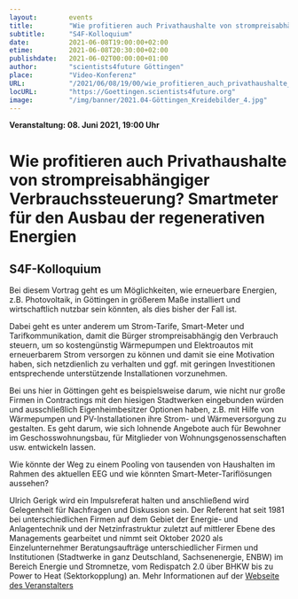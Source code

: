 ```yaml
---
layout:        events
title:         "Wie profitieren auch Privathaushalte von strompreisabhängiger Verbrauchssteuerung? Smartmeter für den Ausbau der regenerativen Energien"
subtitle:      "S4F-Kolloquium"
date:          2021-06-08T19:00:00+02:00
etime:         2021-06-08T20:30:00+02:00
publishdate:   2021-06-02T00:00:00+01:00
author:        "scientists4future Göttingen"
place:         "Video-Konferenz"
URL:           "/2021/06/08/19/00/wie_profitieren_auch_privathaushalte_von_strompreisabhaengiger_verbrauchssteuerung_smartmeter_fuer_den_ausbau_der_regenerativen_energien"
locURL:        "https://Goettingen.scientists4future.org"
image:         "/img/banner/2021.04-Göttingen_Kreidebilder_4.jpg"
---
```


**Veranstaltung: 08. Juni 2021, 19:00 Uhr**

Wie profitieren auch Privathaushalte von strompreisabhängiger Verbrauchssteuerung? Smartmeter für den Ausbau der regenerativen Energien
===========

S4F-Kolloquium
-----------
Bei diesem Vortrag geht es um Möglichkeiten, wie erneuerbare Energien, z.B. Photovoltaik, in Göttingen in größerem Maße installiert und wirtschaftlich nutzbar sein könnten, als dies bisher der Fall ist.

Dabei geht es unter anderem um Strom-Tarife, Smart-Meter und Tarifkommunikation, damit die Bürger strompreisabhängig den Verbrauch steuern, um so kostengünstig Wärmepumpen und Elektroautos mit erneuerbarem Strom versorgen zu können und damit sie eine Motivation haben, sich netzdienlich zu verhalten und ggf. mit geringen Investitionen entsprechende unterstützende Installationen vorzunehmen.

Bei uns hier in Göttingen geht es beispielsweise darum, wie nicht nur große Firmen in Contractings mit den hiesigen Stadtwerken eingebunden würden und ausschließlich Eigenheimbesitzer Optionen haben, z.B. mit Hilfe von Wärmepumpen und PV-Installationen ihre Strom- und Wärmeversorgung zu gestalten. Es geht darum, wie sich lohnende Angebote auch für Bewohner im Geschosswohnungsbau, für Mitglieder von Wohnungsgenossenschaften usw. entwickeln lassen.

Wie könnte der Weg zu einem Pooling von tausenden von Haushalten im Rahmen des aktuellen EEG und wie könnten Smart-Meter-Tariflösungen aussehen?

Ulrich Gerigk wird ein Impulsreferat halten und anschließend wird Gelegenheit für Nachfragen und Diskussion sein.
Der Referent hat seit 1981 bei unterschiedlichen Firmen auf dem Gebiet der Energie- und Anlagentechnik und der Netzinfrastruktur zuletzt auf mittlerer Ebene des Managements gearbeitet und nimmt seit Oktober 2020 als Einzelunternehmer Beratungsaufträge unterschiedlicher Firmen und Institutionen (Stadtwerke in ganz Deutschland, Sachsenenergie, ENBW) im Bereich Energie und Stromnetze, vom Redispatch 2.0 über BHKW bis zu Power to Heat (Sektorkopplung) an.
Mehr Informationen auf der [Webseite des Veranstalters](https://Goettingen.scientists4future.org)
